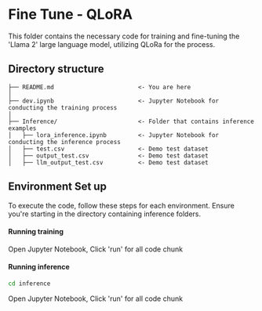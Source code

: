 # Fine Tune - QLoRA
This folder contains the necessary code for training and fine-tuning the 'Llama 2' large language model, utilizing QLoRa for the process.

## Directory structure 
```
├── README.md                        <- You are here
│
├── dev.ipynb                        <- Jupyter Notebook for conducting the training process 
│
├── Inference/                       <- Folder that contains inference examples
│   ├── lora_inference.ipynb         <- Jupyter Notebook for conducting the inference process 
│   ├── test.csv                     <- Demo test dataset
│   ├── output_test.csv              <- Demo test dataset
│   ├── llm_output_test.csv          <- Demo test dataset
```

## Environment Set up
To execute the code, follow these steps for each environment. Ensure you're starting in the directory containing inference folders.

#### Running training
Open Jupyter Notebook, Click 'run' for all code chunk

#### Running inference
```bash
cd inference
```
Open Jupyter Notebook, Click 'run' for all code chunk
